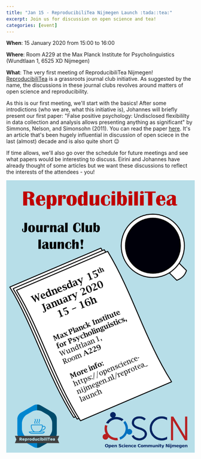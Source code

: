 ```yaml
---
title: "Jan 15 - ReproducibiliTea Nijmegen Launch :tada::tea:"
excerpt: Join us for discussion on open science and tea!
categories: [event]
---
```


**When**: 15 January 2020 from 15:00 to 16:00

**Where**: Room A229 at the Max Planck Institute for Psycholinguistics (Wundtlaan 1, 6525 XD Nijmegen)

**What**: The very first meeting of ReproducibiliTea Nijmegen! [ReproducibiliTea](https://reproducibilitea.org/) is a grassroots journal club initiative. As suggested by the name, the discussions in these journal clubs revolves around matters of open science and reproducibility.

As this is our first meeting, we'll start with the basics! After some introdictions (who we are, what this initiative is), Johannes will briefly present our first paper: "False positive psychology: Undisclosed flexibililty in data collection and analysis allows presenting anything as significant" by Simmons, Nelson, and Simonsohn (2011). You can read the paper [here](https://journals.sagepub.com/doi/10.1177/0956797611417632). It's an article that's been hugely influential in discussion of open sciece in the last (almost) decade and is also quite short :wink:

If time allows, we'll also go over the schedule for future meetings and see what papers would be interesting to discuss. Eirini and Johannes have already thought of some articles but we want these discussions to reflect the interests of the attendees - you!

![flyer](../assets//images//reproTea_launch_flyer.png)
